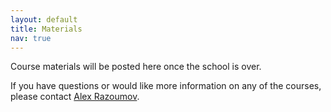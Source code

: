 ```yaml
---
layout: default
title: Materials
nav: true
---
```


Course materials will be posted here once the school is over.

If you have questions or would like more information on any of the courses, please contact
[Alex Razoumov](mailto:alex.razoumov@westgrid.ca).
